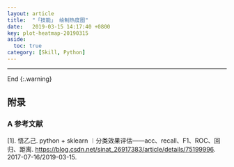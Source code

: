 ```yaml
---
layout: article
title:  "「技能」 绘制热度图"
date:   2019-03-15 14:17:40 +0800
key: plot-heatmap-20190315
aside:
  toc: true
category: [Skill, Python]
---
```



-------------------  
 End
{:.warning}  



## 附录
### A  参考文献  
[1]. 悟乙己. python + sklearn ︱分类效果评估——acc、recall、F1、ROC、回归、距离. <https://blog.csdn.net/sinat_26917383/article/details/75199996>. 2017-07-16/2019-03-15.    
